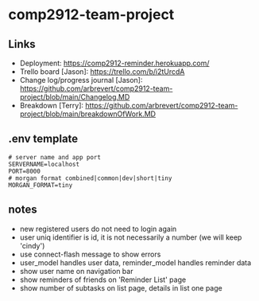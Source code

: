 # comp2912-team-project

## Links
* Deployment: https://comp2912-reminder.herokuapp.com/
* Trello board \[Jason\]: https://trello.com/b/i2tUrcdA
* Change log/progress journal \[Jason\]: https://github.com/arbrevert/comp2912-team-project/blob/main/Changelog.MD
* Breakdown \[Terry\]: https://github.com/arbrevert/comp2912-team-project/blob/main/breakdownOfWork.MD

## .env template
```
# server name and app port
SERVERNAME=localhost
PORT=8000
# morgan format combined|common|dev|short|tiny
MORGAN_FORMAT=tiny
```

## notes
* new registered users do not need to login again
* user uniq identifier is id, it is not necessarily a number (we will keep 'cindy')
* use connect-flash message to show errors
* user_model handles user data, reminder_model handles reminder data
* show user name on navigation bar
* show reminders of friends on 'Reminder List' page
* show number of subtasks on list page, details in list one page